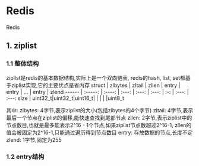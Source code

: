 # Redis
Redis
## 1. ziplist
### 1.1 整体结构
ziplist是redis的基本数据结构,实际上是一个双向链表, redis的hash, list, set都基于ziplist实现,它的主要优点是省内存
struct | zlbytes | zltail | zllen | entry | entry | ... | entry | zlend
------ | :-----: | :----: | :---: | :---: | :---: | :-: | :---: | :---:
size   | uint32_t|uint32_t|uint16_t|      |       |     |       |uint8_t

其中:
zlbytes: 4字节,表示ziplist的大小(包括zlbytes的4个字节)
zltail: 4字节,表示最后一个节点在ziplist的偏移,能快速查找到尾部节点
zllen: 2字节,表示ziplist中的节点数目,也就是最多能表示2^16 - 1个节点,如果ziplist节点数超过2^16-1, zllen的值会被固定为2^16-1,只能通过遍历得到节点数目
entry: 存放数据的节点,长度不定
zlend: 1字节,固定为255

### 1.2 entry结构
